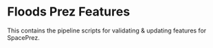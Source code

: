 # Floods Prez Features
This contains the pipeline scripts for validating & updating features for SpacePrez.
